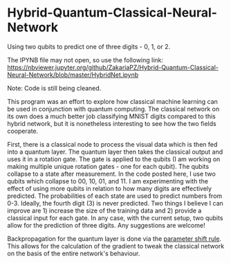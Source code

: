 # Hybrid-Quantum-Classical-Neural-Network
Using two qubits to predict one of three digits - 0, 1, or 2.

The IPYNB file may not open, so use the following link:
https://nbviewer.jupyter.org/github/ZakariaPZ/Hybrid-Quantum-Classical-Neural-Network/blob/master/HybridNet.ipynb

Note: Code is still being cleaned. 

  This program was an effort to explore how classical machine learning can be used in conjunction with quantum computing. The classical network on its own does a much better job classifying MNIST digits compared to this hybrid network, but it is nonetheless interesting to see how the two fields cooperate. 
  
  First, there is a classical node to process the visual data which is then fed into a quantum layer. The quantum layer then takes the classical output and uses it in a rotation gate. The gate is applied to the qubits (I am working on making multiple unique rotation gates - one for each qubit). The qubits collapse to a state after measurement. In the code posted here, I use two qubits which collapse to 00, 10, 01, and 11. I am experimenting with the effect of using more qubits in relation to how many digits are effectively predicted. The probabilities of each state are used to predict numbers from 0-3. Ideally, the fourth digit (3) is never predicted. Two things I believe I can improve are 1) increase the size of the training data and 2) provide a classical input for each gate. In any case, with the current setup, two qubits allow for the prediction of three digits. Any suggestions are welcome! 
  
  Backpropagation for the quantum layer is done via the [parameter shift rule](https://arxiv.org/pdf/1905.13311.pdf). This allows for the calculation of the gradient to tweak the classical network on the basis of the entire network's behaviour. 
  
  
  
   
  
